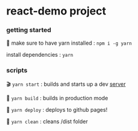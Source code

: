 # react-demo project

### getting started

🧶 make sure to have yarn installed
: `npm i -g yarn`

install dependencies
: `yarn`

### scripts

🎬 `yarn start`
: builds and starts up a dev [server](http://localhost:8000)

👷 `yarn build`
: builds in production mode

🚀 `yarn deploy`
: deploys to github pages!

🧼 `yarn clean`
: cleans /dist folder
